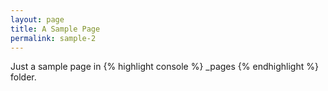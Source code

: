```yaml
---
layout: page
title: A Sample Page
permalink: sample-2
---
```

Just a sample page in {% highlight console %} _pages {% endhighlight %} folder.
